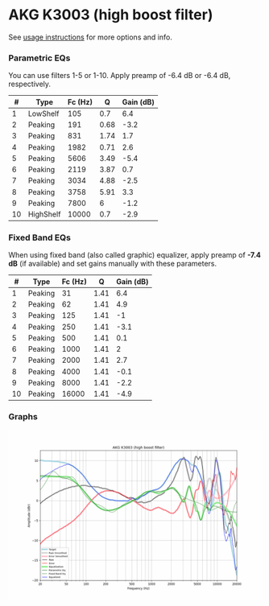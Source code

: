 # AKG K3003 (high boost filter)
See [usage instructions](https://github.com/jaakkopasanen/AutoEq#usage) for more options and info.

### Parametric EQs
You can use filters 1-5 or 1-10. Apply preamp of -6.4 dB or -6.4 dB, respectively.

|   # | Type      |   Fc (Hz) |    Q |   Gain (dB) |
|-----|-----------|-----------|------|-------------|
|   1 | LowShelf  |       105 | 0.7  |         6.4 |
|   2 | Peaking   |       191 | 0.68 |        -3.2 |
|   3 | Peaking   |       831 | 1.74 |         1.7 |
|   4 | Peaking   |      1982 | 0.71 |         2.6 |
|   5 | Peaking   |      5606 | 3.49 |        -5.4 |
|   6 | Peaking   |      2119 | 3.87 |         0.7 |
|   7 | Peaking   |      3034 | 4.88 |        -2.5 |
|   8 | Peaking   |      3758 | 5.91 |         3.3 |
|   9 | Peaking   |      7800 | 6    |        -1.2 |
|  10 | HighShelf |     10000 | 0.7  |        -2.9 |

### Fixed Band EQs
When using fixed band (also called graphic) equalizer, apply preamp of **-7.4 dB** (if available) and set gains manually with these parameters.

|   # | Type    |   Fc (Hz) |    Q |   Gain (dB) |
|-----|---------|-----------|------|-------------|
|   1 | Peaking |        31 | 1.41 |         6.4 |
|   2 | Peaking |        62 | 1.41 |         4.9 |
|   3 | Peaking |       125 | 1.41 |        -1   |
|   4 | Peaking |       250 | 1.41 |        -3.1 |
|   5 | Peaking |       500 | 1.41 |         0.1 |
|   6 | Peaking |      1000 | 1.41 |         2   |
|   7 | Peaking |      2000 | 1.41 |         2.7 |
|   8 | Peaking |      4000 | 1.41 |        -0.1 |
|   9 | Peaking |      8000 | 1.41 |        -2.2 |
|  10 | Peaking |     16000 | 1.41 |        -4.9 |

### Graphs
![](./AKG%20K3003%20(high%20boost%20filter).png)
